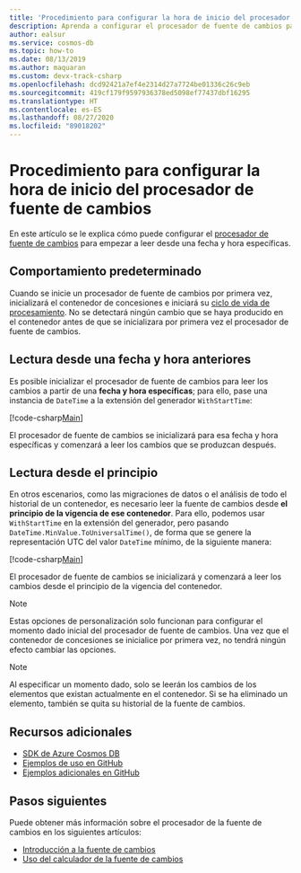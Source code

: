 ```yaml
---
title: 'Procedimiento para configurar la hora de inicio del procesador de fuente de cambios: Azure Cosmos DB'
description: Aprenda a configurar el procesador de fuente de cambios para empezar a leer desde una fecha y hora específicas.
author: ealsur
ms.service: cosmos-db
ms.topic: how-to
ms.date: 08/13/2019
ms.author: maquaran
ms.custom: devx-track-csharp
ms.openlocfilehash: dcd92421a7ef4e2314d27a7724be01336c26c9eb
ms.sourcegitcommit: 419cf179f9597936378ed5098ef77437dbf16295
ms.translationtype: HT
ms.contentlocale: es-ES
ms.lasthandoff: 08/27/2020
ms.locfileid: "89018202"
---
```

# <a name="how-to-configure-the-change-feed-processor-start-time"></a>Procedimiento para configurar la hora de inicio del procesador de fuente de cambios

En este artículo se le explica cómo puede configurar el [procesador de fuente de cambios](./change-feed-processor.md) para empezar a leer desde una fecha y hora específicas.

## <a name="default-behavior"></a>Comportamiento predeterminado

Cuando se inicie un procesador de fuente de cambios por primera vez, inicializará el contenedor de concesiones e iniciará su [ciclo de vida de procesamiento](./change-feed-processor.md#processing-life-cycle). No se detectará ningún cambio que se haya producido en el contenedor antes de que se inicializara por primera vez el procesador de fuente de cambios.

## <a name="reading-from-a-previous-date-and-time"></a>Lectura desde una fecha y hora anteriores

Es posible inicializar el procesador de fuente de cambios para leer los cambios a partir de una **fecha y hora específicas**; para ello, pase una instancia de `DateTime` a la extensión del generador `WithStartTime`:

[!code-csharp[Main](~/samples-cosmosdb-dotnet-v3/Microsoft.Azure.Cosmos.Samples/Usage/ChangeFeed/Program.cs?name=TimeInitialization)]

El procesador de fuente de cambios se inicializará para esa fecha y hora específicas y comenzará a leer los cambios que se produzcan después.

## <a name="reading-from-the-beginning"></a>Lectura desde el principio

En otros escenarios, como las migraciones de datos o el análisis de todo el historial de un contenedor, es necesario leer la fuente de cambios desde **el principio de la vigencia de ese contenedor**. Para ello, podemos usar `WithStartTime` en la extensión del generador, pero pasando `DateTime.MinValue.ToUniversalTime()`, de forma que se genere la representación UTC del valor `DateTime` mínimo, de la siguiente manera:

[!code-csharp[Main](~/samples-cosmosdb-dotnet-v3/Microsoft.Azure.Cosmos.Samples/Usage/ChangeFeed/Program.cs?name=StartFromBeginningInitialization)]

El procesador de fuente de cambios se inicializará y comenzará a leer los cambios desde el principio de la vigencia del contenedor.

> [!NOTE]
> Estas opciones de personalización solo funcionan para configurar el momento dado inicial del procesador de fuente de cambios. Una vez que el contenedor de concesiones se inicialice por primera vez, no tendrá ningún efecto cambiar las opciones.

> [!NOTE]
> Al especificar un momento dado, solo se leerán los cambios de los elementos que existan actualmente en el contenedor. Si se ha eliminado un elemento, también se quita su historial de la fuente de cambios.

## <a name="additional-resources"></a>Recursos adicionales

* [SDK de Azure Cosmos DB](sql-api-sdk-dotnet.md)
* [Ejemplos de uso en GitHub](https://github.com/Azure/azure-cosmos-dotnet-v3/tree/master/Microsoft.Azure.Cosmos.Samples/Usage/ChangeFeed)
* [Ejemplos adicionales en GitHub](https://github.com/Azure-Samples/cosmos-dotnet-change-feed-processor)

## <a name="next-steps"></a>Pasos siguientes

Puede obtener más información sobre el procesador de la fuente de cambios en los siguientes artículos:

* [Introducción a la fuente de cambios](change-feed-processor.md)
* [Uso del calculador de la fuente de cambios](how-to-use-change-feed-estimator.md)
